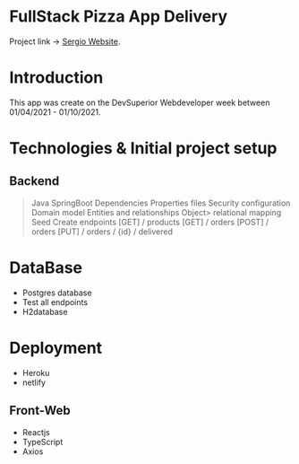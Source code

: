 # FullStack Pizza App Delivery

Project link -> [Sergio Website](https://sergiorosa.netlify.app/).

# Introduction

This app was create on the DevSuperior Webdeveloper week between 01/04/2021 - 01/10/2021.

# Technologies & Initial project setup

## Backend
> Java
> SpringBoot
> Dependencies
> Properties files
> Security configuration
> Domain model
> Entities and relationships
> Object> relational mapping
> Seed
> Create endpoints
> [GET] / products
> [GET] / orders
> [POST] / orders
> [PUT] / orders / {id} / delivered

# DataBase
- Postgres database
- Test all endpoints
- H2database

# Deployment

- Heroku
- netlify

## Front-Web

- Reactjs
- TypeScript
- Axios
